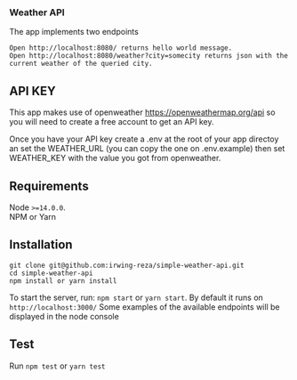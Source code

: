 ### Weather API

The app implements two endpoints

```
Open http://localhost:8080/ returns hello world message.
Open http://localhost:8080/weather?city=somecity returns json with the current weather of the queried city.
```

## API KEY

This app makes use of openweather https://openweathermap.org/api so you will need to create a free account to get an API key.

Once you have your API key create a .env at the root of your app directoy an set the WEATHER_URL (you can copy the one on .env.example) then set WEATHER_KEY with the value you got from openweather.

## Requirements

Node `>=14.0.0`.\
NPM or Yarn

## Installation

```
git clone git@github.com:irwing-reza/simple-weather-api.git
cd simple-weather-api
npm install or yarn install
```

To start the server, run: `npm start` or `yarn start`.
By default it runs on `http://localhost:3000/`
Some examples of the available endpoints will be displayed in the node console

## Test

Run `npm test` or `yarn test`
